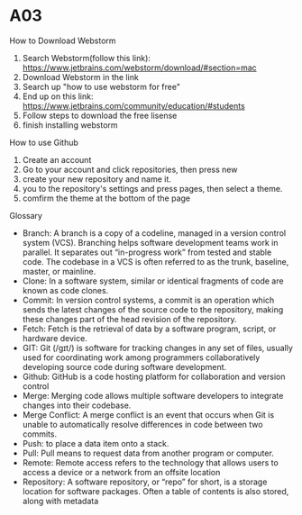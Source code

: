# A03
How to Download Webstorm
1) Search Webstorm(follow this link): https://www.jetbrains.com/webstorm/download/#section=mac
2) Download Webstorm in the link
3) Search up "how to use webstorm for free"
4) End up on this link: https://www.jetbrains.com/community/education/#students 
5) Follow steps to download the free lisense
6) finish installing webstorm


How to use Github
1) Create an account
2) Go to your account and click repositories, then press new
3) create your new repository and name it.
4) you to the repository's settings and press pages, then select a theme.
5) comfirm the theme at the bottom of the page


Glossary
* Branch: A branch is a copy of a codeline, managed in a version control system (VCS). Branching helps software development teams work in parallel. It separates out “in-progress work” from tested and stable code. The codebase in a VCS is often referred to as the trunk, baseline, master, or mainline.
* Clone: In a software system, similar or identical fragments of code are known as code clones.
* Commit: In version control systems, a commit is an operation which sends the latest changes of the source code to the repository, making these changes part of the head revision of the repository.
* Fetch: Fetch is the retrieval of data by a software program, script, or hardware device.
* GIT: Git (/ɡɪt/) is software for tracking changes in any set of files, usually used for coordinating work among programmers collaboratively developing source code during software development.
* Github: GitHub is a code hosting platform for collaboration and version control
* Merge: Merging code allows multiple software developers to integrate changes into their codebase. 
* Merge Conflict: A merge conflict is an event that occurs when Git is unable to automatically resolve differences in code between two commits.
* Push: to place a data item onto a stack.
* Pull: Pull means to request data from another program or computer.
* Remote: Remote access refers to the technology that allows users to access a device or a network from an offsite location
* Repository: A software repository, or “repo” for short, is a storage location for software packages. Often a table of contents is also stored, along with metadata

